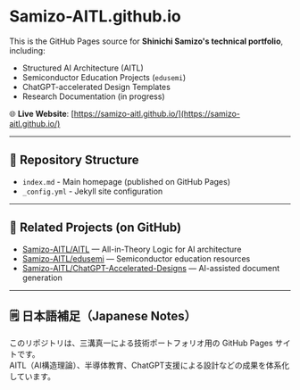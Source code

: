 # Samizo-AITL.github.io

This is the GitHub Pages source for **Shinichi Samizo's technical portfolio**, including:

- Structured AI Architecture (AITL)
- Semiconductor Education Projects (`edusemi`)
- ChatGPT-accelerated Design Templates
- Research Documentation (in progress)

🌐 **Live Website**: [https://samizo-aitl.github.io/](https://samizo-aitl.github.io/)

---

## 🧭 Repository Structure

- `index.md` - Main homepage (published on GitHub Pages)
- `_config.yml` - Jekyll site configuration

---

## 🔗 Related Projects (on GitHub)

- [Samizo-AITL/AITL](https://github.com/Samizo-AITL/AITL) — All-in-Theory Logic for AI architecture
- [Samizo-AITL/edusemi](https://github.com/Samizo-AITL/edusemi) — Semiconductor education resources
- [Samizo-AITL/ChatGPT-Accelerated-Designs](https://github.com/Samizo-AITL/ChatGPT-Accelerated-Designs) — AI-assisted document generation

---

## 🗒️ 日本語補足（Japanese Notes）

このリポジトリは、三溝真一による技術ポートフォリオ用の GitHub Pages サイトです。  
AITL（AI構造理論）、半導体教育、ChatGPT支援による設計などの成果を体系化しています。
